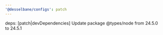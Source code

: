 ```yaml
---
'@desselbane/configs': patch
---
```


deps: [patch|devDependencies] Update package @types/node from 24.5.0 to 24.5.1
